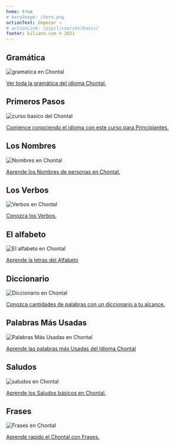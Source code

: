 ```yaml
---
home: true
# heroImage: /hero.png
actionText: Empezar →
# actionLink: /pipil/courses/basic/
footer: kiliann.com © 2021 
---
```


<div class="features">
  <div class="feature">
    <h2>Gramática </h2>
    <img src="/home/grammar.jpg" alt="gramatica en Chontal">
    <p><a href="/mx/chontal/grammar/guide/">Ver toda la gramática del idioma Chontal.</a></p>
  </div>
  <div class="feature">
    <h2>Primeros Pasos</h2>
    <img src="/home/courses.jpg" alt="curso basico del Chontal">
    <p><a href="/mx/chontal/courses/basic/">Comience conociendo el idioma con este curso para Principiantes.</a></p>
  </div>
  <div class="feature">
    <h2>Los Nombres</h2>
    <img src="/home/people.jpg" alt="Nombres en Chontal">
    <p><a href="/mx/chontal/vocabulary/people/">Aprende los Nombres de personas en Chontal.</a></p>
  </div>
   <div class="feature">
    <h2>Los Verbos </h2>
    <img src="/home/verbs.png" alt="Verbos en Chontal">
    <p><a href="/mx/chontal/grammar/verbs/">Conozca los Verbos.</a></p>
  </div>
  <div class="feature">
    <h2>El alfabeto</h2>
    <img src="/home/alphabet.jpg" alt="El alfabeto en Chontal">
    <p><a href="/mx/chontal/grammar/alphabet/">Aprende la letras del Alfabeto</a></p>
  </div>
     <div class="feature">
    <h2>Diccionario</h2>
    <img src="/home/dictionary.jpg" alt="Diccionario en Chontal">
    <p><a href="/mx/chontal/dictionary/">Conozca cantidades de palabras con un diccionario a tu alcance.</a></p>
  </div>
  <div class="feature">
    <h2>Palabras Más Usadas</h2>
    <img src="/home/more_used.jpg" alt="Palabras Más Usadas en Chontal">
    <p><a href="/mx/chontal/vocabulary/more_used/">Aprende las palabras más Usadas del Idioma Chontal</a></p>
  </div>
    <div class="feature">
    <h2>Saludos</h2>
    <img src="/home/greetings.jpg" alt="saludos en Chontal">
    <p><a href="/mx/chontal/vocabulary/greetings/">Aprende los Saludos básicos en Chontal.</a></p>
  </div>
   <div class="feature">
    <h2>Frases</h2>
    <img src="/home/phrases.jpg" alt="Frases en Chontal">
    <p><a href="/mx/chontal/vocabulary/phrases/">Aprende rapido el Chontal con Frases.</a></p>
  </div>
</div>

<!-- <counter/> -->